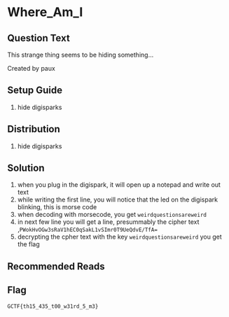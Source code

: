 # Where_Am_I

## Question Text

This strange thing seems to be hiding something...

Created by paux

## Setup Guide
1. hide digisparks

## Distribution
1. hide digisparks

## Solution
1.	when you plug in the digispark, it will open up a notepad and write out text
2.	while writing the first line, you will notice that the led on the digispark blinking, this is morse code
3.	when decoding with morsecode, you get `weirdquestionsareweird` 
4.	in next few line you will get a line, presummably the cipher text ,`PWokHvOGw3sRaV1hEC0qSakL1vSImr0T9UeQdvE/TfA=`
5.	decrypting the cpher text with the key `weirdquestionsareweird` you get the flag

## Recommended Reads

## Flag
`GCTF{th15_435_t00_w31rd_5_m3}`